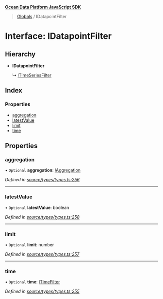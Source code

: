 **[Ocean Data Platform JavaScript SDK](../README.md)**

> [Globals](../README.md) / IDatapointFilter

# Interface: IDatapointFilter

## Hierarchy

* **IDatapointFilter**

  ↳ [ITimeSeriesFilter](itimeseriesfilter.md)

## Index

### Properties

* [aggregation](idatapointfilter.md#aggregation)
* [latestValue](idatapointfilter.md#latestvalue)
* [limit](idatapointfilter.md#limit)
* [time](idatapointfilter.md#time)

## Properties

### aggregation

• `Optional` **aggregation**: [IAggregation](iaggregation.md)

*Defined in [source/types/types.ts:256](https://github.com/C4IROcean/odp-sdk-js/blob/0e2fd46/source/types/types.ts#L256)*

___

### latestValue

• `Optional` **latestValue**: boolean

*Defined in [source/types/types.ts:258](https://github.com/C4IROcean/odp-sdk-js/blob/0e2fd46/source/types/types.ts#L258)*

___

### limit

• `Optional` **limit**: number

*Defined in [source/types/types.ts:257](https://github.com/C4IROcean/odp-sdk-js/blob/0e2fd46/source/types/types.ts#L257)*

___

### time

• `Optional` **time**: [ITimeFilter](itimefilter.md)

*Defined in [source/types/types.ts:255](https://github.com/C4IROcean/odp-sdk-js/blob/0e2fd46/source/types/types.ts#L255)*
